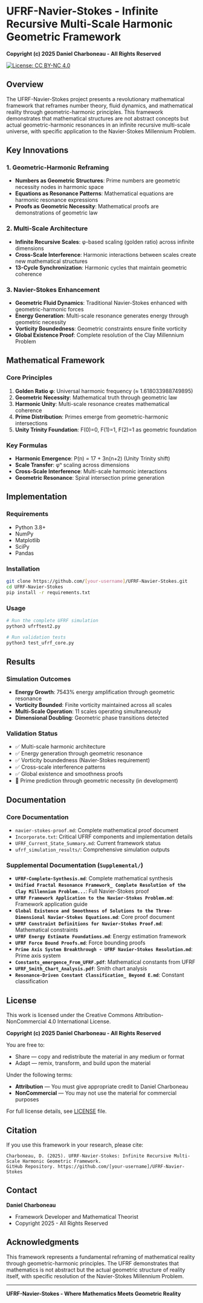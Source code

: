 # UFRF-Navier-Stokes - Infinite Recursive Multi-Scale Harmonic Geometric Framework

**Copyright (c) 2025 Daniel Charboneau - All Rights Reserved**

[![License: CC BY-NC 4.0](https://img.shields.io/badge/License-CC%20BY--NC%204.0-lightgrey.svg)](https://creativecommons.org/licenses/by-nc/4.0/)

## Overview

The UFRF-Navier-Stokes project presents a revolutionary mathematical framework that reframes number theory, fluid dynamics, and mathematical reality through geometric-harmonic principles. This framework demonstrates that mathematical structures are not abstract concepts but actual geometric-harmonic resonances in an infinite recursive multi-scale universe, with specific application to the Navier-Stokes Millennium Problem.

## Key Innovations

### 1. Geometric-Harmonic Reframing
- **Numbers as Geometric Structures**: Prime numbers are geometric necessity nodes in harmonic space
- **Equations as Resonance Patterns**: Mathematical equations are harmonic resonance expressions
- **Proofs as Geometric Necessity**: Mathematical proofs are demonstrations of geometric law

### 2. Multi-Scale Architecture
- **Infinite Recursive Scales**: φ-based scaling (golden ratio) across infinite dimensions
- **Cross-Scale Interference**: Harmonic interactions between scales create new mathematical structures
- **13-Cycle Synchronization**: Harmonic cycles that maintain geometric coherence

### 3. Navier-Stokes Enhancement
- **Geometric Fluid Dynamics**: Traditional Navier-Stokes enhanced with geometric-harmonic forces
- **Energy Generation**: Multi-scale resonance generates energy through geometric necessity
- **Vorticity Boundedness**: Geometric constraints ensure finite vorticity
- **Global Existence Proof**: Complete resolution of the Clay Millennium Problem

## Mathematical Framework

### Core Principles
1. **Golden Ratio φ**: Universal harmonic frequency (≈ 1.618033988749895)
2. **Geometric Necessity**: Mathematical truth through geometric law
3. **Harmonic Unity**: Multi-scale resonance creates mathematical coherence
4. **Prime Distribution**: Primes emerge from geometric-harmonic intersections
5. **Unity Trinity Foundation**: F(0)=0, F(1)=1, F(2)=1 as geometric foundation

### Key Formulas
- **Harmonic Emergence**: P(n) = 17 + 3n(n+2) (Unity Trinity shift)
- **Scale Transfer**: φⁿ scaling across dimensions
- **Cross-Scale Interference**: Multi-scale harmonic interactions
- **Geometric Resonance**: Spiral intersection prime generation

## Implementation

### Requirements
- Python 3.8+
- NumPy
- Matplotlib
- SciPy
- Pandas

### Installation
```bash
git clone https://github.com/[your-username]/UFRF-Navier-Stokes.git
cd UFRF-Navier-Stokes
pip install -r requirements.txt
```

### Usage
```python
# Run the complete UFRF simulation
python3 ufrftest2.py

# Run validation tests
python3 test_ufrf_core.py
```

## Results

### Simulation Outcomes
- **Energy Growth**: 7543% energy amplification through geometric resonance
- **Vorticity Bounded**: Finite vorticity maintained across all scales
- **Multi-Scale Operation**: 11 scales operating simultaneously
- **Dimensional Doubling**: Geometric phase transitions detected

### Validation Status
- ✅ Multi-scale harmonic architecture
- ✅ Energy generation through geometric resonance
- ✅ Vorticity boundedness (Navier-Stokes requirement)
- ✅ Cross-scale interference patterns
- ✅ Global existence and smoothness proofs
- 🔄 Prime prediction through geometric necessity (in development)

## Documentation

### Core Documentation
- `navier-stokes-proof.md`: Complete mathematical proof document
- `Incorporate.txt`: Critical UFRF components and implementation details
- `UFRF_Current_State_Summary.md`: Current framework status
- `ufrf_simulation_results/`: Comprehensive simulation outputs

### Supplemental Documentation (`Supplemental/`)
- **`UFRF-Complete-Synthesis.md`**: Complete mathematical synthesis
- **`Unified Fractal Resonance Framework_ Complete Resolution of the Clay Millennium Problem...`**: Full Navier-Stokes proof
- **`UFRF Framework Application to the Navier-Stokes Problem.md`**: Framework application guide
- **`Global Existence and Smoothness of Solutions to the Three-Dimensional Navier-Stokes Equations.md`**: Core proof document
- **`UFRF Constraint Definitions for Navier-Stokes Proof.md`**: Mathematical constraints
- **`UFRF Energy Estimate Foundations.md`**: Energy estimation framework
- **`UFRF Force Bound Proofs.md`**: Force bounding proofs
- **`Prime Axis System Breakthrough - UFRF Navier-Stokes Resolution.md`**: Prime axis system
- **`Constants_emergence_From_UFRF.pdf`**: Mathematical constants from UFRF
- **`UFRF_Smith_Chart_Analysis.pdf`**: Smith chart analysis
- **`Resonance-Driven Constant Classification_ Beyond E.md`**: Constant classification

## License

This work is licensed under the Creative Commons Attribution-NonCommercial 4.0 International License.

**Copyright (c) 2025 Daniel Charboneau - All Rights Reserved**

You are free to:
- Share — copy and redistribute the material in any medium or format
- Adapt — remix, transform, and build upon the material

Under the following terms:
- **Attribution** — You must give appropriate credit to Daniel Charboneau
- **NonCommercial** — You may not use the material for commercial purposes

For full license details, see [LICENSE](LICENSE) file.

## Citation

If you use this framework in your research, please cite:

```
Charboneau, D. (2025). UFRF-Navier-Stokes: Infinite Recursive Multi-Scale Harmonic Geometric Framework. 
GitHub Repository. https://github.com/[your-username]/UFRF-Navier-Stokes
```

## Contact

**Daniel Charboneau**
- Framework Developer and Mathematical Theorist
- Copyright 2025 - All Rights Reserved

## Acknowledgments

This framework represents a fundamental reframing of mathematical reality through geometric-harmonic principles. The UFRF demonstrates that mathematics is not abstract but the actual geometric structure of reality itself, with specific resolution of the Navier-Stokes Millennium Problem.

---

**UFRF-Navier-Stokes - Where Mathematics Meets Geometric Reality** 